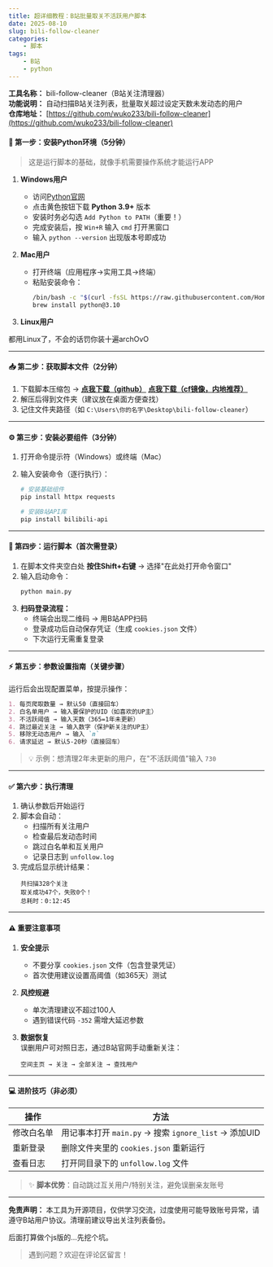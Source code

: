 ```yaml
---
title: 超详细教程：B站批量取关不活跃用户脚本
date: 2025-08-10
slug: bili-follow-cleaner
categories: 
    - 脚本
tags: 
    - B站
    - python
---
```


**工具名称：** bili-follow-cleaner（B站关注清理器）  
**功能说明：** 自动扫描B站关注列表，批量取关超过设定天数未发动态的用户  
**仓库地址：** [https://github.com/wuko233/bili-follow-cleaner](https://github.com/wuko233/bili-follow-cleaner)

#### 🔰 第一步：安装Python环境（5分钟）
> 这是运行脚本的基础，就像手机需要操作系统才能运行APP

1. **Windows用户**  
   - 访问[Python官网](https://www.python.org/downloads/)
   - 点击黄色按钮下载 **Python 3.9+** 版本
   - 安装时务必勾选 `Add Python to PATH`（重要！）
   - 完成安装后，按 `Win+R` 输入 `cmd` 打开黑窗口
   - 输入 `python --version` 出现版本号即成功

2. **Mac用户**  
   - 打开终端（应用程序→实用工具→终端）
   - 粘贴安装命令：  
     ```bash
     /bin/bash -c "$(curl -fsSL https://raw.githubusercontent.com/Homebrew/install/HEAD/install.sh)"
     brew install python@3.10
     ```

3. **Linux用户**

都用Linux了，不会的话罚你装十遍archOvO

---

#### 📥 第二步：获取脚本文件（2分钟）
1. 下载脚本压缩包 → **[点我下载（github）](https://github.com/wuko233/bili-follow-cleaner/archive/refs/heads/main.zip)** **[点我下载（cf镜像，内地推荐）](http://go.wuko.top/https://github.com/wuko233/bili-follow-cleaner/archive/refs/heads/main.zip)**
2. 解压后得到文件夹（建议放在桌面方便查找）
3. 记住文件夹路径（如 `C:\Users\你的名字\Desktop\bili-follow-cleaner`）

---

#### ⚙ 第三步：安装必要组件（3分钟）

1. 打开命令提示符（Windows）或终端（Mac）

2. 输入安装命令（逐行执行）：

   ```bash
   # 安装基础组件
   pip install httpx requests

   # 安装B站API库
   pip install bilibili-api
   ```

---

#### 🚀 第四步：运行脚本（首次需登录）

1. 在脚本文件夹空白处 **按住Shift+右键** → 选择"在此处打开命令窗口"
2. 输入启动命令：
   ```bash
   python main.py
   ```
3. **扫码登录流程：**
   - 终端会出现二维码 → 用B站APP扫码
   - 登录成功后自动保存凭证（生成 `cookies.json` 文件）
   - 下次运行无需重复登录

---

#### ⚡ 第五步：参数设置指南（关键步骤）

运行后会出现配置菜单，按提示操作：

```markdown
1. 每页爬取数量 → 默认50（直接回车）
2. 白名单用户 → 输入要保护的UID（如喜欢的UP主）
3. 不活跃阈值 → 输入天数（365=1年未更新）
4. 跳过最近关注 → 输入数字（保护新关注的UP主）
5. 移除无动态用户 → 输入 `n`
6. 请求延迟 → 默认5-20秒（直接回车）
```
> 💡 示例：想清理2年未更新的用户，在"不活跃阈值"输入 `730`

---

#### ✅ 第六步：执行清理

1. 确认参数后开始运行
2. 脚本会自动：
   - 扫描所有关注用户
   - 检查最后发动态时间
   - 跳过白名单和互关用户
   - 记录日志到 `unfollow.log`
3. 完成后显示统计结果：
   ```
   共扫描328个关注
   取关成功47个，失败0个！
   总耗时：0:12:45
   ```

---

#### ⚠ 重要注意事项
1. **安全提示**  
   - 不要分享 `cookies.json` 文件（包含登录凭证）
   - 首次使用建议设置高阈值（如365天）测试

2. **风控规避**  
   - 单次清理建议不超过100人
   - 遇到错误代码 `-352` 需增大延迟参数

3. **数据恢复**  
   误删用户可对照日志，通过B站官网手动重新关注：
   ```
   空间主页 → 关注 → 全部关注 → 查找用户
   ```

---

#### 💻 进阶技巧（非必须）

| 操作 | 方法 |
|------|------|
| 修改白名单 | 用记事本打开 `main.py` → 搜索 `ignore_list` → 添加UID |
| 重新登录 | 删除文件夹里的 `cookies.json` 重新运行 |
| 查看日志 | 打开同目录下的 `unfollow.log` 文件 |

> ✨ **脚本优势**：自动跳过互关用户/特别关注，避免误删亲友账号

---

**免责声明：** 本工具为开源项目，仅供学习交流，过度使用可能导致账号异常，请遵守B站用户协议。清理前建议导出关注列表备份。

后面打算做个js版的...先挖个坑。

> 遇到问题？欢迎在评论区留言！  